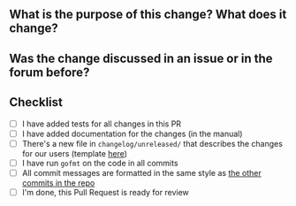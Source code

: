 <!--
Thank you very much for contributing code or documentation to rest-server!

Please note that each PR should be preceded by an issue where the suggested
change can be discussed in general and without focus on specific code. That
way, work done in the PR will better match what's been agreed in the issue.

Please fill out the following questions to make it easier for us to review
your changes. You don't have to check all the checkboxes at once, instead
feel free to add more commits over time.
-->


What is the purpose of this change? What does it change?
--------------------------------------------------------

<!--
Describe the changes here, as detailed as needed.
-->


Was the change discussed in an issue or in the forum before?
------------------------------------------------------------

<!--
Link issues and relevant forum posts here.

If this PR resolves an issue on GitHub, write "Closes #1234" such
that the issue is closed automatically when this PR is merged.
-->


Checklist
---------

- [ ] I have added tests for all changes in this PR
- [ ] I have added documentation for the changes (in the manual)
- [ ] There's a new file in `changelog/unreleased/` that describes the changes for our users (template [here](https://github.com/restic/rest-server/blob/master/changelog/TEMPLATE))
- [ ] I have run `gofmt` on the code in all commits
- [ ] All commit messages are formatted in the same style as [the other commits in the repo](https://github.com/restic/rest-server/commits/master)
- [ ] I'm done, this Pull Request is ready for review
